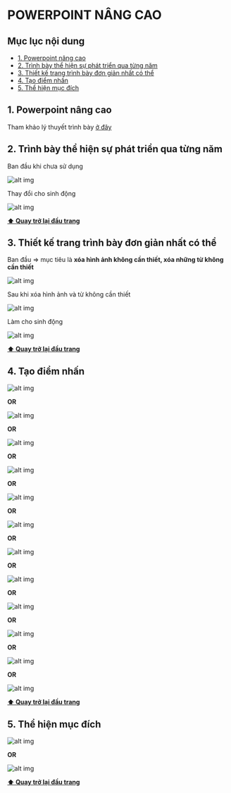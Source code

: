 # POWERPOINT NÂNG CAO

## Mục lục nội dung

- [1. Powerpoint nâng cao](#1-powerpoint-nâng-cao)
- [2. Trình bày thể hiện sự phát triển qua từng năm](#2-trình-bày-thể-hiện-sự-phát-triển-qua-từng-năm)
- [3. Thiết kế trang trình bày đơn giản nhất có thể](#3-thiết-kế-trang-trình-bày-đơn-giản-nhất-có-thể)
- [4. Tạo điểm nhấn](#4-tạo-điểm-nhấn)
- [5. Thể hiện mục đích](#5-thể-hiện-mục-đích)

## 1. Powerpoint nâng cao

Tham khảo lý thuyết trình bày [ở đây][ppt]

## 2. Trình bày thể hiện sự phát triển qua từng năm

Ban đầu khi chưa sử dụng

![alt img](/assets/develop1.jpg)

Thay đổi cho sinh động

![alt img](/assets/develop2.jpg)

**[⬆ Quay trở lại đầu trang](#mục-lục-nội-dung)**

## 3. Thiết kế trang trình bày đơn giản nhất có thể

Ban đầu => mục tiêu là **xóa hình ảnh không cần thiết, xóa những từ không cần thiết**

![alt img](/assets/minimal1.jpg)

Sau khi xóa hình ảnh và từ không cần thiết

![alt img](/assets/minimal2.jpg)

Làm cho sinh động

![alt img](/assets/minimal3.jpg)

**[⬆ Quay trở lại đầu trang](#mục-lục-nội-dung)**

## 4. Tạo điểm nhấn

![alt img](/assets/point01.jpg)

**OR**

![alt img](/assets/point2.jpg)

**OR**

![alt img](/assets/point3.jpg)

**OR**

![alt img](/assets/point4.jpg)

**OR**

![alt img](/assets/point5.jpg)

**OR**

![alt img](/assets/point6.jpg)

**OR**

![alt img](/assets/point7.jpg)

**OR**

![alt img](/assets/point8.jpg)

**OR**

![alt img](/assets/point9.jpg)

**OR**

![alt img](/assets/point10.jpg)

**OR**

![alt img](/assets/point11.jpg)

**OR**

![alt img](/assets/point10.jpg)

**[⬆ Quay trở lại đầu trang](#mục-lục-nội-dung)**

## 5. Thể hiện mục đích

![alt img](/assets/purpose1.jpg)

**OR**

![alt img](/assets/purpose2.jpg)

**[⬆ Quay trở lại đầu trang](#mục-lục-nội-dung)**

[ppt]: https://www.presentation-process.com/presentation-design.html?fbclid=IwAR2sTQDpuSg7Dl7DkNkQ-Mb8DzT7r_RIIuXpz4zHRrLKPMQ00H1i0lPZ1zs
